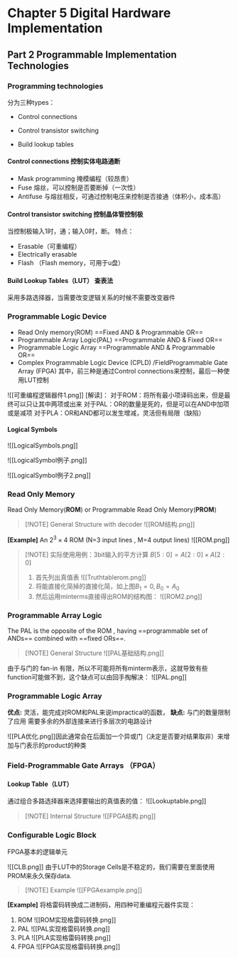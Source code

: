 # Chapter 5 Digital Hardware Implementation
## Part 2 Programmable Implementation Technologies

### Programming technologies

分为三种types：
- Control connections

- Control transistor switching

- Build lookup tables

#### Control connections 控制实体电路通断
- Mask programming 掩模编程（较昂贵）
- Fuse  熔丝，可以控制是否要断掉（一次性）
- Antifuse  与熔丝相反，可通过控制电压来控制是否接通（体积小，成本高）

#### Control transistor switching 控制晶体管控制极

当控制极输入1时，通；输入0时，断。
特点：
- Erasable（可重编程）
- Electrically erasable 
- Flash （Flash memory，可用于u盘）

#### Build Lookup Tables（LUT） 查表法
采用多路选择器，当需要改变逻辑关系的时候不需要改变器件


### Programmable Logic Device

- Read Only memory(ROM) ==Fixed AND & Programmable OR==
- Programmable Array Logic(PAL) ==Programmable AND & Fixed OR==
- Programmable Logic Array ==Programmable AND & Programmable OR==
- Complex Programmable Logic Device (CPLD) /FieldProgrammable Gate Array (FPGA)
其中，前三种是通过Control connections来控制，最后一种使用LUT控制

![[可重编程逻辑器件1.png]]
[解读]：
对于ROM：将所有最小项译码出来，但是最终可以只让其中两项或出来
对于PAL：OR的数量是死的，但是可以在AND中加项或是减项
对于PLA：OR和AND都可以发生增减，灵活但有局限（缺陷）

#### Logical Symbols
![[LogicalSymbols.png]]

![[LogicalSymbol例子.png]]

![[LogicalSymbol例子2.png]]

### Read Only Memory
Read Only Memory(**ROM**) or Programmable Read Only Memory(**PROM**)

> [!NOTE] General Structure with decoder
> ![[ROM结构.png]]


**[Example]** An $2^3\times 4$ ROM (N=3 input lines , M=4 output lines) 
![[ROM.png]]

> [!NOTE] 实际使用用例：3bit输入的平方计算 $B[5:0]=A[2:0]\times A[2:0]$
> 1. 首先列出真值表
> ![[Truthtablerom.png]]
> 2. 将能直接化简掉的直接化简，如上图$B_1=0,B_0=A_0$
> 3. 然后运用minterms直接得出ROM的结构图：
> ![[ROM2.png]]


### Programmable Array Logic
The PAL is the opposite of the ROM , having ==programmable set of ANDs== combined with ==fixed ORs==.
> [!NOTE] General Structure
> ![[PAL基础结构.png]]


由于与门的 fan-in 有限，所以不可能将所有minterm表示，这就导致有些function可能做不到，这个缺点可以由回手掏解决：
![[PAL.png]]

### Programmable Logic Array
**优点:** 
灵活，能完成对ROM和PAL来说impractical的函数，
**缺点:**
与门的数量限制了应用
需要多余的外部连接来进行多层次的电路设计

![[PLA优化.png]]因此通常会在后面加一个异或门（决定是否要对结果取非）来增加与门表示的product的种类

### Field-Programmable Gate Arrays （FPGA）
#### Lookup Table（LUT）
通过组合多路选择器来选择要输出的真值表的值：
![[Lookuptable.png]]

> [!NOTE] Internal Structure
> ![[FPGA结构.png]]


### Configurable Logic Block
FPGA基本的逻辑单元

![[CLB.png]]
由于LUT中的Storage Cells是不稳定的，我们需要在里面使用PROM来永久保存data.

> [!NOTE] Example
> ![[FPGAexample.png]]


**[Example]** 将格雷码转换成二进制码，用四种可重编程元器件实现：
1. ROM
![[ROM实现格雷码转换.png]]
2. PAL
![[PAL实现格雷码转换.png]]
3. PLA
![[PLA实现格雷码转换.png]]
4. FPGA
![[FPGA实现格雷码转换.png]]